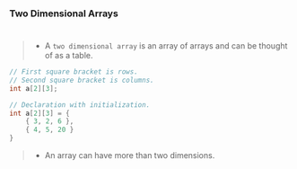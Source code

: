 ### Two Dimensional Arrays
#

> - A `two dimensional array` is an array of arrays and can be thought of
    as a table.

```c
// First square bracket is rows.
// Second square bracket is columns.
int a[2][3];
```

```c
// Declaration with initialization.
int a[2][3] = {
    { 3, 2, 6 },
    { 4, 5, 20 }
}
```

> - An array can have more than two dimensions.

